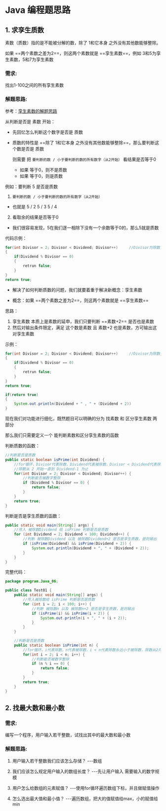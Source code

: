 # Java 编程题思路





## 1. 求孪生质数

素数（质数）指的是不能被分解的数，除了 1和它本身 之外没有其他数能够整除。

如果 ==两个素数之差为2==，则这两个素数就是 ==孪生素数==，例如 3和5为孪生素数，5和7为孪生素数



<h3>需求:</h3>

找出1-100之间的所有孪生素数





<h3>解题思路:</h3>



参考：[孪生素数的解题思路](https://zhidao.baidu.com/question/1052271698327070859.html)



从判断是否是 素数 开始：

+ 先回忆怎么判断这个数字是否是 质数

+ 质数的特性是 ==除了 1和它本身 之外没有其他数能够整除==，那么要判断这个数是否是 质数

  则需要 把 `要判断的数 / 小于要判断的数的所有数字（从2开始）` 看结果是否等于0

  + 如果 等于0，则不是质数
  + 如果 等于0，则是质数



例如：要判断 5 是否是质数

1. `要判断的数 / 小于要判断的数的所有数字（从2开始）`

+ 也就是	5 / 2	5 / 3	5 / 4



2. 看取余的结果是否等于0

+ 我们很容易发现，5在我们逐一相除下没有一个余数等于0的，那么5就是质数



代码示例：

~~~java
for(int Divisor = 2; Divisor < Dividend; Divisor++)		//Divisor为除数，Dividend为被除数
{
    if(Dividend % Divisor == 0)
    {
        retrun false;
    }
}
return true;
~~~



+ 解决了如何判断质数的问题，我们就要着重于解决新概念：孪生素数

+ 概念：如果 ==两个素数之差为2==，则这两个素数就是 ==孪生素数==



思路：

1. 孪生素数 本质上是素数的延申，我们只要判断 ==素数+2== 是否也是素数
2. 然后对输出条件限定，满足 这个数是素数 且 素数+2 也是素数，方可输出这对孪生素数



示例：

~~~java
for(int Divisor = 2; Divisor < Dividend; Divisor++)		//Divisor为除数，Dividend为被除数
{
    if(Dividend % Divisor == 0)
    {
        retrun false;
    }
}
return true;

if(return true)
{
    System.out.println(Dividend + " , " + (Dividend + 2))
}
~~~





现在我们对功能进行细化，既然题目可以明确的分为 找素数 和 区分孪生素数 两部分

那么我们只需要定义一个 能判断素数和区分孪生素数的函数



判断质数的函数：

~~~java
//判断是否是质数
public static boolean isPrime(int Dividend) {
    //for循环，Divisor代表除数，Dividend代表被除数，Divisor < Dividend代表除数永远小于被除数
    //除数从 2 开始一直到 Dividend-1 为止
    for(int Divisor = 2; Divisor < Dividend; Divisor++) {
        //判断能否被数字整除
        if (Dividend % Divisor == 0) {
            return false;
        }
    }
    return true;
}
~~~



判断是否是孪生质数的函数：

~~~java
public static void main(String[] args) {
    //传入 被除数Dividend 给 isPrime 判断是否是质数
    for (int Dividend = 2; Dividend < 100; Dividend++) {
        //判断 被除数Dividend 以及 被除数Dividend+2 是否是孪生质数，是则输出
        if (isPrime(Dividend) && isPrime(Dividend + 2)) {
            System.out.println(Dividend + ", " + (Dividend + 2));
        }
    }
}
~~~



完整代码：

~~~java
package program.Java_06;

public class Test01 {
    public static void main(String[] args) {
        //传入被除数给 isPrime 判断是否是质数
        for (int i = 2; i < 100; i++) {
            //判断 被除数n 以及 被除数n+2 是否是孪生质数，是则输出
            if (isPrime(i) && isPrime(i + 2)) {
                System.out.println(i + ", " + (i + 2));
            }
        }
    }

    //判断是否是质数
    public static boolean isPrime(int n) {
        //for循环，i代表除数，n代表被除数，i < n代表除数永远小于被除数，除数从2开始一直到被除数n-1为止
        for(int i = 2; i < n; i++) {
            //判断能否被数字整除
            if (n % i == 0) {
                return false;
            }
        }
        return true;
    }
}
~~~











## 2. 找最大数和最小数





<h3>需求:</h3>

编写一个程序，用户输入若干整数，试找出其中的最大数和最小数





<h3>解题思路:</h3>

1. 用户输入若干整数我们应该怎么存储？    ---数组

2. 我们应该怎么规定用户输入的数组长度？    ---先让用户输入 需要输入的数字规模

3. 用户怎么给数组的元素赋值？          ---使用for循环遍历数组下标，并且做赋值操作

4. 怎么选出最大值和最小值？      ---遍历数组，把大的值赋值给max，小的赋值给min
